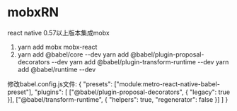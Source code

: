 # mobxRN

react native 0.57以上版本集成mobx

1. yarn add mobx mobx-react
2. yarn add @babel/core --dev
   yarn add @babel/plugin-proposal-decorators --dev
   yarn add @babel/plugin-transform-runtime --dev
   yarn add @babel/runtime --dev


修改babel.config.js文件:
{
  "presets": ["module:metro-react-native-babel-preset"],
  "plugins": [
    ["@babel/plugin-proposal-decorators", { "legacy": true }],
    ["@babel/transform-runtime", {
      "helpers": true,
      "regenerator": false
    }]
  ]
}


